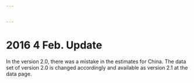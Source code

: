 ```yaml
---


---
```


<h1 id="feb.-update">2016 4 Feb. Update</h1>
<p>In the version 2.0, there was a mistake in the estimates for China. The data set of version 2.0 is changed accordingly and available as version 2.1 at the data page.</p>

